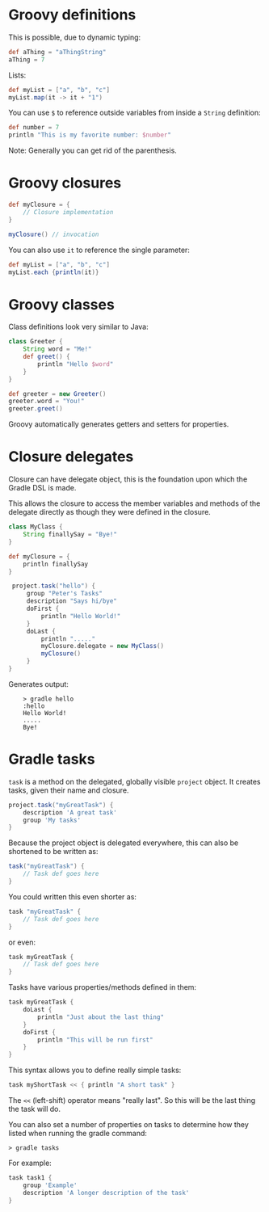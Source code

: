 # Groovy definitions

This is possible, due to dynamic typing:
```groovy
def aThing = "aThingString"
aThing = 7
```

Lists:
```groovy
def myList = ["a", "b", "c"]
myList.map(it -> it + "1")
```

You can use `$` to reference outside variables from inside a `String` definition:
```groovy 
def number = 7
println "This is my favorite number: $number"
```

Note: Generally you can get rid of the parenthesis.

# Groovy closures

```groovy
def myClosure = {
    // Closure implementation
}

myClosure() // invocation
```

You can also use `it` to reference the single parameter:
```groovy
def myList = ["a", "b", "c"]
myList.each {println(it)}
```

# Groovy classes

Class definitions look very similar to Java:
```groovy
class Greeter {
    String word = "Me!"
    def greet() {
        println "Hello $word"
    }
}

def greeter = new Greeter()
greeter.word = "You!"
greeter.greet()
```

Groovy automatically generates getters and setters for properties.

# Closure delegates

Closure can have delegate object, this is the foundation upon which the Gradle DSL is made.

This allows the closure to access the member variables and methods of the delegate directly as though they were defined in the closure.

```groovy
class MyClass {
    String finallySay = "Bye!"
}

def myClosure = {
    println finallySay
}

 project.task("hello") {
     group "Peter's Tasks"
     description "Says hi/bye"
     doFirst {
         println "Hello World!"
     }
     doLast {
         println "....."
         myClosure.delegate = new MyClass()
         myClosure()
     }
}
```

Generates output:
```
    > gradle hello
    :hello
    Hello World!
    .....
    Bye!
```
# Gradle tasks

`task` is a method on the delegated, globally visible `project` object. It creates tasks, given their name and closure.

```groovy
project.task("myGreatTask") {
    description 'A great task'
    group 'My tasks'
}
```

Because the project object is delegated everywhere, this can also be shortened to be written as:
```groovy
task("myGreatTask") {
    // Task def goes here
}
```

You could written this even shorter as: 

```groovy
task "myGreatTask" {
    // Task def goes here
}
```

or even: 
```groovy 
task myGreatTask {
    // Task def goes here
}
```

Tasks have various properties/methods defined in them:
```groovy
task myGreatTask {
    doLast {
        println "Just about the last thing"
    }
    doFirst {
        println "This will be run first"
    }
}
```

This syntax allows you to define really simple tasks:

```groovy
task myShortTask << { println "A short task" }
```

The `<<` (left-shift) operator means "really last". So this will be the last thing the task will do.

You can also set a number of properties on tasks to determine how they listed when running the gradle command:
```
> gradle tasks
```

For example:
```groovy
task task1 {
    group 'Example'
    description 'A longer description of the task'
}
```